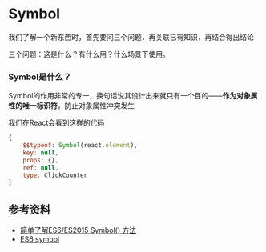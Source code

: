 # Symbol



我们了解一个新东西时，首先要问三个问题，再关联已有知识，再结合得出结论

三个问题：这是什么？有什么用？什么场景下使用。

### Symbol是什么？

Symbol的作用非常的专一，换句话说其设计出来就只有一个目的——**作为对象属性的唯一标识符**，防止对象属性冲突发生





我们在React会看到这样的代码

```javascript
{
    $$typeof: Symbol(react.element),
    key: null,
    props: {},
    ref: null,
    type: ClickCounter
}
```









## 参考资料

- [简单了解ES6/ES2015 Symbol() 方法](https://www.zhangxinxu.com/wordpress/2018/04/known-es6-symbol-function/)
- [ES6 symbol](http://caibaojian.com/es6/symbol.html)